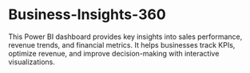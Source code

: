 # Business-Insights-360
This Power BI dashboard provides key insights into sales performance, revenue trends, and financial metrics. It helps businesses track KPIs, optimize revenue, and improve decision-making with interactive visualizations.
